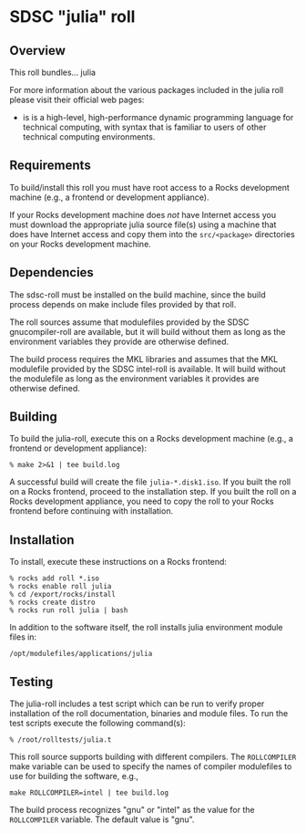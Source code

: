 # SDSC "julia" roll


## Overview

This roll bundles... julia 

For more information about the various packages included in the julia roll please visit their official web pages:

- <a href="http://julialang.org" target="_blank"></a> is is a high-level, high-performance dynamic programming language for technical computing, with syntax that is familiar to users of other technical computing environments.


## Requirements

To build/install this roll you must have root access to a Rocks development
machine (e.g., a frontend or development appliance).

If your Rocks development machine does *not* have Internet access you must
download the appropriate julia source file(s) using a machine that does
have Internet access and copy them into the `src/<package>` directories on your
Rocks development machine.


## Dependencies

The sdsc-roll must be installed on the build machine, since the build process
depends on make include files provided by that roll.

The roll sources assume that modulefiles provided by the SDSC gnucompiler-roll
are available, but it will build without them as long as the environment
variables they provide are otherwise defined.

The build process requires the MKL libraries and assumes that the MKL
modulefile provided by the SDSC intel-roll is available.  It will build without
the modulefile as long as the environment variables it provides are otherwise
defined.


## Building

To build the julia-roll, execute this on a Rocks development
machine (e.g., a frontend or development appliance):

```shell
% make 2>&1 | tee build.log
```

A successful build will create the file `julia-*.disk1.iso`.  If you built
the roll on a Rocks frontend, proceed to the installation step. If you built the
roll on a Rocks development appliance, you need to copy the roll to your Rocks
frontend before continuing with installation.


## Installation

To install, execute these instructions on a Rocks frontend:

```shell
% rocks add roll *.iso
% rocks enable roll julia
% cd /export/rocks/install
% rocks create distro
% rocks run roll julia | bash
```

In addition to the software itself, the roll installs julia environment
module files in:

```shell
/opt/modulefiles/applications/julia
```


## Testing

The julia-roll includes a test script which can be run to verify proper
installation of the roll documentation, binaries and module files. To
run the test scripts execute the following command(s):

```shell
% /root/rolltests/julia.t 
```

This roll source supports building with different compilers. The `ROLLCOMPILER` make variable can be used to specify the names of compiler modulefiles to use for building the software, e.g.,

```shell
make ROLLCOMPILER=intel | tee build.log
```

The build process recognizes "gnu" or "intel" as the value for the
`ROLLCOMPILER` variable.  The default value is "gnu".
